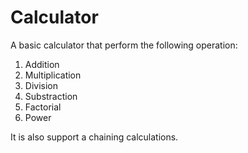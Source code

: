 # Calculator

A basic calculator that perform the following operation:

1. Addition
2. Multiplication
3. Division
4. Substraction
5. Factorial
6. Power

It is also support a chaining calculations.
